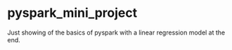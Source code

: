 # pyspark_mini_project

Just showing of the basics of pyspark with a linear regression model at the end.
